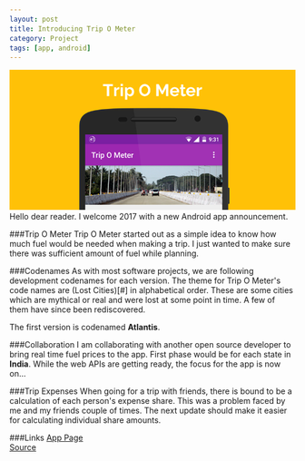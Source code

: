 ```yaml
---
layout: post
title: Introducing Trip O Meter
category: Project
tags: [app, android]
---
```

![Trip O Meter](/public/images/tripometer_promo.png)
Hello dear reader. I welcome 2017 with a new Android app announcement. 

###Trip O Meter
Trip O Meter started out as a simple idea to know how much fuel would be needed when making a trip. I just wanted to make sure there was sufficient amount of fuel while planning. 

###Codenames
As with most software projects, we are following development codenames for each version. The theme for Trip O Meter's code names are (Lost Cities)[#] in alphabetical order. These are some cities which are mythical or real and were lost at some point in time. A few of them have since been rediscovered.

The first version is codenamed **Atlantis**.

###Collaboration
I am collaborating with another open source developer to bring real time fuel prices to the app. First phase would be for each state in **India**. While the web APIs are getting ready, the focus for the app is now on...

###Trip Expenses
When going for a trip with friends, there is bound to be a calculation of each person's expense share. This was a problem faced by me and my friends couple of times. The next update should make it easier for calculating individual share amounts.

###Links
[App Page](https://midhunhk.github.io/trip-o-meter)  
[Source](https://github.com/midhunhk/trip-o-meter)  